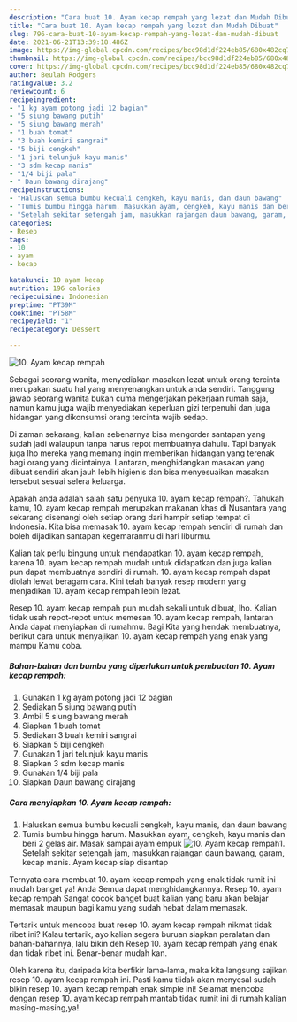 ```yaml
---
description: "Cara buat 10. Ayam kecap rempah yang lezat dan Mudah Dibuat"
title: "Cara buat 10. Ayam kecap rempah yang lezat dan Mudah Dibuat"
slug: 796-cara-buat-10-ayam-kecap-rempah-yang-lezat-dan-mudah-dibuat
date: 2021-06-21T13:39:18.486Z
image: https://img-global.cpcdn.com/recipes/bcc98d1df224eb85/680x482cq70/10-ayam-kecap-rempah-foto-resep-utama.jpg
thumbnail: https://img-global.cpcdn.com/recipes/bcc98d1df224eb85/680x482cq70/10-ayam-kecap-rempah-foto-resep-utama.jpg
cover: https://img-global.cpcdn.com/recipes/bcc98d1df224eb85/680x482cq70/10-ayam-kecap-rempah-foto-resep-utama.jpg
author: Beulah Rodgers
ratingvalue: 3.2
reviewcount: 6
recipeingredient:
- "1 kg ayam potong jadi 12 bagian"
- "5 siung bawang putih"
- "5 siung bawang merah"
- "1 buah tomat"
- "3 buah kemiri sangrai"
- "5 biji cengkeh"
- "1 jari telunjuk kayu manis"
- "3 sdm kecap manis"
- "1/4 biji pala"
- " Daun bawang dirajang"
recipeinstructions:
- "Haluskan semua bumbu kecuali cengkeh, kayu manis, dan daun bawang"
- "Tumis bumbu hingga harum. Masukkan ayam, cengkeh, kayu manis dan beri 2 gelas air. Masak sampai ayam empuk"
- "Setelah sekitar setengah jam, masukkan rajangan daun bawang, garam, kecap manis. Ayam kecap siap disantap"
categories:
- Resep
tags:
- 10
- ayam
- kecap

katakunci: 10 ayam kecap 
nutrition: 196 calories
recipecuisine: Indonesian
preptime: "PT39M"
cooktime: "PT58M"
recipeyield: "1"
recipecategory: Dessert

---
```



![10. Ayam kecap rempah](https://img-global.cpcdn.com/recipes/bcc98d1df224eb85/680x482cq70/10-ayam-kecap-rempah-foto-resep-utama.jpg)

Sebagai seorang wanita, menyediakan masakan lezat untuk orang tercinta merupakan suatu hal yang menyenangkan untuk anda sendiri. Tanggung jawab seorang  wanita bukan cuma mengerjakan pekerjaan rumah saja, namun kamu juga wajib menyediakan keperluan gizi terpenuhi dan juga hidangan yang dikonsumsi orang tercinta wajib sedap.

Di zaman  sekarang, kalian sebenarnya bisa mengorder santapan yang sudah jadi walaupun tanpa harus repot membuatnya dahulu. Tapi banyak juga lho mereka yang memang ingin memberikan hidangan yang terenak bagi orang yang dicintainya. Lantaran, menghidangkan masakan yang dibuat sendiri akan jauh lebih higienis dan bisa menyesuaikan masakan tersebut sesuai selera keluarga. 



Apakah anda adalah salah satu penyuka 10. ayam kecap rempah?. Tahukah kamu, 10. ayam kecap rempah merupakan makanan khas di Nusantara yang sekarang disenangi oleh setiap orang dari hampir setiap tempat di Indonesia. Kita bisa memasak 10. ayam kecap rempah sendiri di rumah dan boleh dijadikan santapan kegemaranmu di hari liburmu.

Kalian tak perlu bingung untuk mendapatkan 10. ayam kecap rempah, karena 10. ayam kecap rempah mudah untuk didapatkan dan juga kalian pun dapat membuatnya sendiri di rumah. 10. ayam kecap rempah dapat diolah lewat beragam cara. Kini telah banyak resep modern yang menjadikan 10. ayam kecap rempah lebih lezat.

Resep 10. ayam kecap rempah pun mudah sekali untuk dibuat, lho. Kalian tidak usah repot-repot untuk memesan 10. ayam kecap rempah, lantaran Anda dapat menyiapkan di rumahmu. Bagi Kita yang hendak membuatnya, berikut cara untuk menyajikan 10. ayam kecap rempah yang enak yang mampu Kamu coba.

<!--inarticleads1-->

##### Bahan-bahan dan bumbu yang diperlukan untuk pembuatan 10. Ayam kecap rempah:

1. Gunakan 1 kg ayam potong jadi 12 bagian
1. Sediakan 5 siung bawang putih
1. Ambil 5 siung bawang merah
1. Siapkan 1 buah tomat
1. Sediakan 3 buah kemiri sangrai
1. Siapkan 5 biji cengkeh
1. Gunakan 1 jari telunjuk kayu manis
1. Siapkan 3 sdm kecap manis
1. Gunakan 1/4 biji pala
1. Siapkan  Daun bawang dirajang




<!--inarticleads2-->

##### Cara menyiapkan 10. Ayam kecap rempah:

1. Haluskan semua bumbu kecuali cengkeh, kayu manis, dan daun bawang
1. Tumis bumbu hingga harum. Masukkan ayam, cengkeh, kayu manis dan beri 2 gelas air. Masak sampai ayam empuk
<img src="https://img-global.cpcdn.com/steps/b687988f14f7c37f/160x128cq70/10-ayam-kecap-rempah-langkah-memasak-2-foto.jpg" alt="10. Ayam kecap rempah">1. Setelah sekitar setengah jam, masukkan rajangan daun bawang, garam, kecap manis. Ayam kecap siap disantap




Ternyata cara membuat 10. ayam kecap rempah yang enak tidak rumit ini mudah banget ya! Anda Semua dapat menghidangkannya. Resep 10. ayam kecap rempah Sangat cocok banget buat kalian yang baru akan belajar memasak maupun bagi kamu yang sudah hebat dalam memasak.

Tertarik untuk mencoba buat resep 10. ayam kecap rempah nikmat tidak ribet ini? Kalau tertarik, ayo kalian segera buruan siapkan peralatan dan bahan-bahannya, lalu bikin deh Resep 10. ayam kecap rempah yang enak dan tidak ribet ini. Benar-benar mudah kan. 

Oleh karena itu, daripada kita berfikir lama-lama, maka kita langsung sajikan resep 10. ayam kecap rempah ini. Pasti kamu tiidak akan menyesal sudah bikin resep 10. ayam kecap rempah enak simple ini! Selamat mencoba dengan resep 10. ayam kecap rempah mantab tidak rumit ini di rumah kalian masing-masing,ya!.

